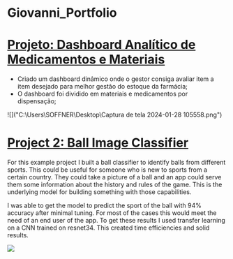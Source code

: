 # Giovanni_Portfolio

# [Projeto: Dashboard Analítico de Medicamentos e Materiais](https://github.com/PlayingNumbers/ds_salary_proj) 
* Criado um dashboard dinâmico onde o gestor consiga avaliar item a item desejado para melhor gestão do estoque da farmácia;
* O dashboard foi dividido em materiais e medicamentos por dispensação;

![]("C:\Users\SOFFNER\Desktop\Captura de tela 2024-01-28 105558.png")

# [Project 2: Ball Image Classifier](https://github.com/PlayingNumbers/ball_image_classifier) 
For this example project I built a ball classifier to identify balls from different sports. This could be useful for someone who is new to sports from a certain country. They could take a picture of a ball and an app could serve them some information about the history and rules of the game. This is the underlying model for building something with those capabilities. 

I was able to get the model to predict the sport of the ball with 94% accuracy after minimal tuning. For most of the cases this would meet the need of an end user of the app. To get these results I used transfer learning on a CNN trained on resnet34. This created time efficiencies and solid results. 

![](/images/matrix_results.png)
